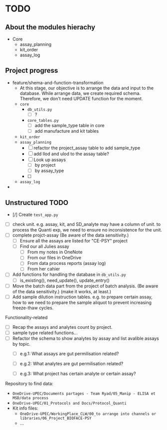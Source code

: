 # TODO

## About the modules hierachy
- Core
  - assay_planning
  - kit_order
  - assay_log


## Project progress
- feature/shema-and-function-transformation
  - At this stage, our objective is to arrange the data and input to the database. While arrange data, we create required schema. Therefore, we don't need UPDATE function for the moment. 
  - `core`
    - `db_utils.py`
      - [ ] ?
    - `core_tables.py`
      - [ ] add the sample_type table in core
      - [ ] add manufacture and kit tables
  - `kit_order`
  - `assay_planning`
    - [ ] refactor the project_assay table to add sample_type
    - [ ] add llod and ulod to the assay table?
    - [ ] Look up assays 
      - [ ] by project
      - [ ] by assay_type
    - [ ] 
  - `assay_log`
- 

## Unstructured TODO
- [/] Create `test_app.py`
- [ ] check unit. e.g. assay, kit, and SD_analyte may have a column of unit. to process the Quanti exp, we need to ensure no inconsistence for the unit.
- [ ] complete projct-assay (Be aware of the data sensitivity.)
  - [ ] Ensure all the assays are listed for "CE-PSY" project
  - [ ] Find our all Julies assay
    - [ ] From my notes in OneNote
    - [ ] From our files in OneDrive
    - [ ] From data process reports (assay log)
    - [ ] From her cahier
- [ ] Add functions for handling the database in `db_utils.py`
  - [ ] is_existing(), need_update(), update_entry()
- [ ] Move the batch data part from the project of batch analysis. (Be aware of the data sensitivity.) (make it works, at least.)
- [ ] Add sample dilution instruction tables. e.g. to prepare certain assay, how to we need to prepare the sample aliquot to prevent increasing freeze-thaw cycles.

Functionality-related
- [ ] Recap the assays and analytes count by project.
- [ ] sample type related functions...
- [ ] Refactor the schema to show analytes by assay and list avalible assays by topic. 
  - [ ] e.g.1: What assays are gut permilisation related?
  - [ ] e.g.2: What analytes are gut permilisation related?
  - [ ] e.g.3: What project has certain analyte or certain assay? 



Repository to find data:
- `OneDrive-UPEC/Documents partages - Team Ryad/05_Manip - ELISA et MSD/data process`
- `OneDrive-UPEC/01_Protocols and Docs/Protocol_Quanti`
- Kit info files:
  - `OneDrive-UPEC/WorkingPlace_CLW/00_to arrange into channels or libraries/06_Project_BIOFACE-PSY`
  - ...